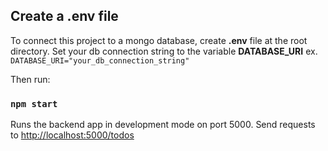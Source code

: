 ## Create a .env file

To connect this project to a mongo database, create **.env** file at the root directory.
Set your db connection string to the variable **DATABASE_URI**
ex.
`DATABASE_URI="your_db_connection_string"`

Then run:

### `npm start`

Runs the backend app in development mode on port 5000.
Send requests to [http://localhost:5000/todos](http://localhost:5000/todos)
